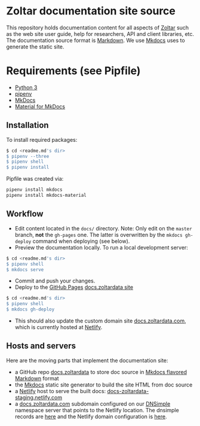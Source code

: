 # Zoltar documentation site source

This repository holds documentation content for all aspects of [Zoltar](https://www.zoltardata.com/) such as the web site user guide, help for researchers, API and client libraries, etc. The documentation source format is [Markdown](https://python-markdown.github.io/). We use [Mkdocs](https://www.mkdocs.org/) uses to generate the static site.


# Requirements (see Pipfile)
- [Python 3](http://install.python-guide.org)
- [pipenv](https://docs.pipenv.org/)
- [MkDocs](https://www.mkdocs.org/)
- [Material for MkDocs](https://squidfunk.github.io/mkdocs-material/)


## Installation
To install required packages:
```bash
$ cd <readme.md's dir>
$ pipenv --three
$ pipenv shell
$ pipenv install
```

Pipfile was created via:
```bash
pipenv install mkdocs
pipenv install mkdocs-material
```

## Workflow
- Edit content located in the `docs/` directory. Note: Only edit on the `master` branch, **not** the `gh-pages` one. The latter is overwritten by the `mkdocs gh-deploy` command when deploying (see below).
- Preview the documentation locally. To run a local development server:
```bash
$ cd <readme.md's dir>
$ pipenv shell
$ mkdocs serve
```
- Commit and push your changes.
- Deploy to the [GitHub Pages](https://pages.github.com/) [docs.zoltardata site](http://reichlab.io/docs.zoltardata/)
```bash
$ cd <readme.md's dir>
$ pipenv shell
$ mkdocs gh-deploy
```
- This should also update the custom domain site [docs.zoltardata.com](https://docs.zoltardata.com/), which is currently
  hosted at [Netlify](https://app.netlify.com/sites/docs-zoltardata-staging/overview).
  

## Hosts and servers
Here are the moving parts that implement the documentation site:
- a GitHub repo [docs.zoltardata](https://github.com/reichlab/docs.zoltardata/) to store doc source in [Mkdocs flavored Markdown](https://python-markdown.github.io/) format
- the [Mkdocs](https://www.mkdocs.org/) static site generator to build the site HTML from doc source
- a [Netlify](https://www.netlify.com/) host to serve the built docs: [docs-zoltardata-staging.netlify.com](https://docs-zoltardata-staging.netlify.com/)
- a [docs.zoltardata.com](https://docs.zoltardata.com/) subdomain configured on our [DNSimple](https://dnsimple.com/) namespace server that points to the Netlify location. The dnsimple records are [here](https://dnsimple.com/a/91354/domains/zoltardata.com/records) and the Netlify domain configuration is [here](https://app.netlify.com/sites/docs-zoltardata-staging/settings/domain).
